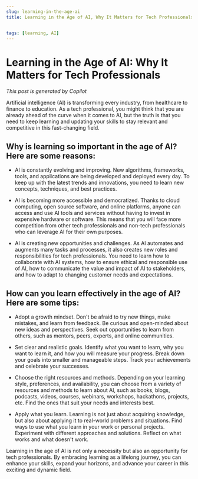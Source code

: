 ```yaml
---
slug: learning-in-the-age-ai
title: Learning in the Age of AI, Why It Matters for Tech Professionals


tags: [learning, AI]
---
```


# Learning in the Age of AI: Why It Matters for Tech Professionals

*This post is generated by Copilot*

Artificial intelligence (AI) is transforming every industry, from healthcare to finance to education. As a tech professional, you might think that you are already ahead of the curve when it comes to AI, but the truth is that you need to keep learning and updating your skills to stay relevant and competitive in this fast-changing field.

<!--truncate-->

## Why is learning so important in the age of AI? Here are some reasons:

- AI is constantly evolving and improving. New algorithms, frameworks, tools, and applications are being developed and deployed every day. To keep up with the latest trends and innovations, you need to learn new concepts, techniques, and best practices.

- AI is becoming more accessible and democratized. Thanks to cloud computing, open source software, and online platforms, anyone can access and use AI tools and services without having to invest in expensive hardware or software. This means that you will face more competition from other tech professionals and non-tech professionals who can leverage AI for their own purposes.

- AI is creating new opportunities and challenges. As AI automates and augments many tasks and processes, it also creates new roles and responsibilities for tech professionals. You need to learn how to collaborate with AI systems, how to ensure ethical and responsible use of AI, how to communicate the value and impact of AI to stakeholders, and how to adapt to changing customer needs and expectations.

## How can you learn effectively in the age of AI? Here are some tips:

- Adopt a growth mindset. Don't be afraid to try new things, make mistakes, and learn from feedback. Be curious and open-minded about new ideas and perspectives. Seek out opportunities to learn from others, such as mentors, peers, experts, and online communities.

- Set clear and realistic goals. Identify what you want to learn, why you want to learn it, and how you will measure your progress. Break down your goals into smaller and manageable steps. Track your achievements and celebrate your successes.

- Choose the right resources and methods. Depending on your learning style, preferences, and availability, you can choose from a variety of resources and methods to learn about AI, such as books, blogs, podcasts, videos, courses, webinars, workshops, hackathons, projects, etc. Find the ones that suit your needs and interests best.

- Apply what you learn. Learning is not just about acquiring knowledge, but also about applying it to real-world problems and situations. Find ways to use what you learn in your work or personal projects. Experiment with different approaches and solutions. Reflect on what works and what doesn't work.

Learning in the age of AI is not only a necessity but also an opportunity for tech professionals. By embracing learning as a lifelong journey, you can enhance your skills, expand your horizons, and advance your career in this exciting and dynamic field.

